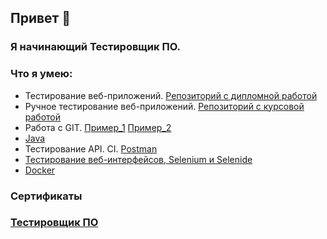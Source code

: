 ## Привет 👋

### Я начинающий Тестировщик ПО.

### Что я умею:
* Тестирование веб-приложений. [Репозиторий с дипломной работой](https://github.com/Rbghero/Diploma)
* Ручное тестирование веб-приложений. [Репозиторий с курсовой работой](https://docs.google.com/spreadsheets/d/1kjYu_c1lZ_OC9w7wamfSbfp268GpuudigXg89H30H70/edit#gid=0)
* Работа с GIT. [Пример_1](https://github.com/netology-code/git-2-homeworks-issues/issues/1696) [Пример_2](https://rbghero.github.io/Homework/)
* [Java](https://github.com/Rbghero/13)
* Тестирование API. CI. [Postman](https://github.com/Rbghero/PostmanEcho)
* [Тестирование веб-интерфейсов, Selenium и Selenide](https://github.com/Rbghero/CardOrder)
* [Docker](https://github.com/Rbghero/Docker)

### Сертификаты
### [Тестировщик ПО](https://github.com/Rbghero/Rbghero/assets/122157908/0e16b917-0dbd-4b78-bb53-7ab63ea5d2e4)
